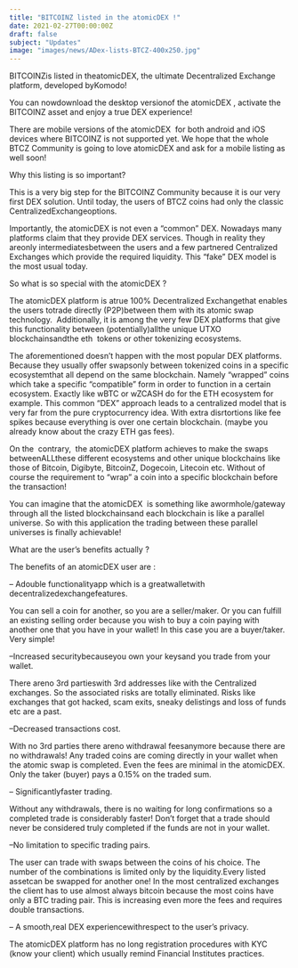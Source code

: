 ```yaml
---
title: "BITCOINZ listed in the atomicDEX !"
date: 2021-02-27T00:00:00Z
draft: false
subject: "Updates"
image: "images/news/ADex-lists-BTCZ-400x250.jpg"
---
```


BITCOINZis listed in theatomicDEX, the ultimate Decentralized Exchange platform, developed byKomodo!

You can nowdownload the desktop versionof the atomicDEX , activate the BITCOINZ asset and enjoy a true DEX experience!

There are mobile versions of the atomicDEX  for both android and iOS devices where BITCOINZ is not supported yet. We hope that the whole BTCZ Community is going to love atomicDEX and ask for a mobile listing as well soon!

Why this listing is so important?

This is a very big step for the BITCOINZ Community because it is our very first DEX solution. Until today, the users of BTCZ coins had only the classic CentralizedExchangeoptions.

Importantly, the atomicDEX is not even a “common” DEX. Nowadays many platforms claim that they provide DEX services. Though in reality they areonly intermediatesbetween the users and a few partnered Centralized Exchanges which provide the required liquidity. This “fake” DEX model is the most usual today.

So what is so special with the atomicDEX ?

The atomicDEX platform is atrue 100% Decentralized Exchangethat enables the users totrade directly (P2P)between them with its atomic swap technology.  Additionally, it is among the very few DEX platforms that give this functionality between (potentially)allthe unique UTXO blockchainsandthe eth  tokens or other tokenizing ecosystems.

The aforementioned doesn’t happen with the most popular DEX platforms. Because they usually offer swapsonly between tokenized coins in a specific ecosystemthat all depend on the same blockchain. Namely “wrapped” coins which take a specific “compatible” form in order to function in a certain ecosystem. Exactly like wBTC or wZCASH do for the ETH ecosystem for example. This common “DEX” approach leads to a centralized model that is very far from the pure cryptocurrency idea. With extra disrtortions like fee spikes because everything is over one certain blockchain. (maybe you already know about the crazy ETH gas fees).

On the  contrary,  the atomicDEX platform achieves to make the swaps betweenALLthese different ecosystems and other unique blockchains like those of Bitcoin, Digibyte, BitcoinZ, Dogecoin, Litecoin etc. Without of course the requirement to “wrap” a coin into a specific blockchain before the transaction!

You can imagine that the atomicDEX  is something like awormhole/gateway through all the listed blockchainsand each blockchain is like a parallel universe. So with this application the trading between these parallel universes is finally achievable!

What are the user’s benefits actually ?

The benefits of an atomicDEX user are :

– Adouble functionalityapp which is a greatwalletwith decentralizedexchangefeatures.

You can sell a coin for another, so you are a seller/maker. Or you can fulfill an existing selling order because you wish to buy a coin paying with another one that you have in your wallet! In this case you are a buyer/taker. Very simple!

–Increased securitybecauseyou own your keysand you trade from your wallet.

There areno 3rd partieswith 3rd addresses like with the Centralized exchanges. So the associated risks are totally eliminated. Risks like exchanges that got hacked, scam exits, sneaky delistings and loss of funds etc are a past.

–Decreased transactions cost.

With no 3rd parties there areno withdrawal feesanymore because there are no withdrawals! Any traded coins are coming directly in your wallet when the atomic swap is completed. Even the fees are minimal in the atomicDEX. Only the taker (buyer) pays a 0.15% on the traded sum.

– Significantlyfaster trading.

Without any withdrawals, there is no waiting for long confirmations so a completed trade is considerably faster! Don’t forget that a trade should never be considered truly completed if the funds are not in your wallet.

–No limitation to specific trading pairs.

The user can trade with swaps between the coins of his choice. The number of the combinations is limited only by the liquidity.Every listed assetcan be swapped for another one! In the most centralized exchanges the client has to use almost always bitcoin because the most coins have only a BTC trading pair. This is increasing even more the fees and requires double transactions.

– A smooth,real DEX experiencewithrespect to the user’s privacy.

The atomicDEX platform has no long registration procedures with KYC (know your client) which usually remind Financial Institutes practices.
